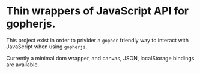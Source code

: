 # Thin wrappers of JavaScript API for gopherjs.

This project exist in order to privider a `gopher` friendly way to interact 
with JavaScript when using `gopherjs`.

Currently a minimal dom wrapper, and canvas, JSON, localStorage bindings are 
available.
